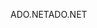<span data-ttu-id="9faf7-101">ADO.NET</span><span class="sxs-lookup"><span data-stu-id="9faf7-101">ADO.NET</span></span>